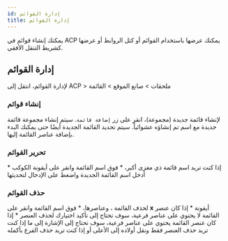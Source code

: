 ```yaml
---
id: إدارة القوائم
title: إدارة القوائم
---
```


يمكنك إنشاء قوائم في ACP يمكنك عرضها باستخدام القوائم أو كتل الروابط أو عرضها كشريط التنقل الأفقي.

## إدارة القوائم

لإدارة القوائم، انتقل إلى ACP > ملحقات > صانع الموقع > القائمة

### إنشاء قوائم

لإنشاء قائمة جديدة (مجموعة)، انقر على زر `إضافة قائمة`. سيتم إنشاء مجموعة قائمة جديدة مع اسم تم إنشاؤه عشوائياً. سيتم تحديد القائمة الجديدة أيضًا حتى يمكنك البدء بإضافة عناصر القائمة إليها.

### تحرير القوائم

إذا كنت تريد اسم قائمة ذي مغزى أكبر، * فوق اسم القائمة وانقر على أيقونة الكوكب * أدخل اسم القائمة الجديدة واضغط على الإدخال لتحديثها

### حذف القوائم

لحذف القائمة ، وعناصرها، * فوق اسم القائمة وانقر على **x** أيقونة * إذا كان عنصر القائمة لا يحتوي على عناصر فرعية، سوف تحتاج إلى تأكيد اختيارك لحذف العنصر * إذا كان عنصر القائمة يحتوي على عناصر فرعية، سوف تحتاج إلى الإشارة إلى ما إذا كنت تريد حذف العنصر فقط ونقل أولاده إلى الأعلى أو إذا كنت تريد حذف الفرع بأكمله